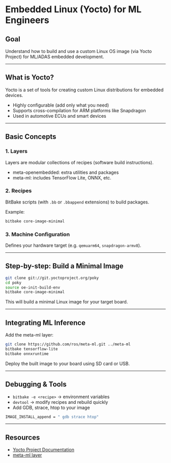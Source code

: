 # Embedded Linux (Yocto) for ML Engineers

## Goal
Understand how to build and use a custom Linux OS image (via Yocto Project) for ML/ADAS embedded development.

---

## What is Yocto?
Yocto is a set of tools for creating custom Linux distributions for embedded devices.

- Highly configurable (add only what you need)
- Supports cross-compilation for ARM platforms like Snapdragon
- Used in automotive ECUs and smart devices

---

## Basic Concepts

### 1. Layers
Layers are modular collections of recipes (software build instructions).

- meta-openembedded: extra utilities and packages
- meta-ml: includes TensorFlow Lite, ONNX, etc.

### 2. Recipes
BitBake scripts (with `.bb` or `.bbappend` extensions) to build packages.

Example:
```bash
bitbake core-image-minimal
```

### 3. Machine Configuration
Defines your hardware target (e.g. `qemuarm64`, `snapdragon-armv8`).

---

## Step-by-step: Build a Minimal Image

```bash
git clone git://git.yoctoproject.org/poky
cd poky
source oe-init-build-env
bitbake core-image-minimal
```

This will build a minimal Linux image for your target board.

---

## Integrating ML Inference

Add the meta-ml layer:
```bash
git clone https://github.com/ros/meta-ml.git ../meta-ml
bitbake tensorflow-lite
bitbake onnxruntime
```

Deploy the built image to your board using SD card or USB.

---

## Debugging & Tools
- `bitbake -e <recipe>` → environment variables
- `devtool` → modify recipes and rebuild quickly
- Add GDB, strace, htop to your image

```bash
IMAGE_INSTALL_append = " gdb strace htop"
```

---

## Resources
- [Yocto Project Documentation](https://docs.yoctoproject.org)
- [meta-ml layer](https://github.com/ros/meta-ml)